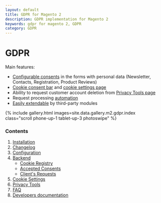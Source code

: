 ```yaml
---
layout: default
title: GDPR for Magento 2
description: GDPR implementation for Magento 2
keywords: gdpr for magento 2, GDPR
category: GDPR
---
```


# GDPR

Main features:

 -  [Configurable consents](/m2/extensions/gdpr/configuration/#personal-data-consents-section)
    in the forms with personal data (Newsletter, Contacts, Registration,
    Product Reviews)
 -  [Cookie consent bar](/m2/extensions/gdpr/configuration/#cookie-consent-section)
    and [cookie settings page](/m2/extensions/gdpr/cookie-settings/)
 -  Ability to request customer account deletion from [Privacy Tools page](/m2/extensions/gdpr/privacy-tools/)
 -  Request processing [automation](/m2/extensions/gdpr/configuration/#deletion-requests)
 -  [Easily extendable](/m2/extensions/gdpr/devdocs/) by third-party modules

{% include gallery.html images=site.data.gallery.m2.gdpr.index class="scroll phone-up-1 tablet-up-3 photoswipe" %}

### Contents

 1. [Installation](installation/)
 2. [Changelog](changelog/)
 3. [Configuration](configuration/)
 4. [Backend](backend/)
    - [Cookie Registry](backend/#cookie-registry)
    - [Accepted Consents](backend/#accepted-consents)
    - [Client's Requests](backend/#clients-requests)
 5. [Cookie Settings](cookie-settings/)
 6. [Privacy Tools](privacy-tools/)
 7. [FAQ](faq/)
 8. [Developers documentation](devdocs/)
